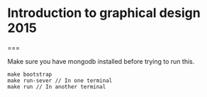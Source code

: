 # Introduction to graphical design 2015
===

Make sure you have mongodb installed before trying to run this.

```
make bootstrap
make run-sever // In one terminal
make run // In another terminal
```
